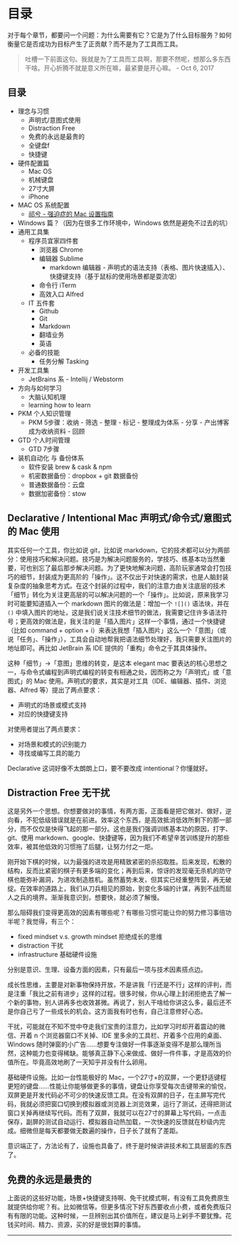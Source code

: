 # 目录

对于每个章节，都要问一个问题：为什么需要有它？它是为了什么目标服务？如何衡量它是否成功为目标产生了正贡献？而不是为了工具而工具。

> 吐槽一下前面这句。我就是为了工具而工具啊，那要不然呢，想那么多东西干啥。开心折腾不就是意义所在嘛，最紧要是开心嘛。 - Oct 6, 2017


## 目录

* 理念与习惯
  * 声明式/意图式使用
  * Distraction Free
  * 免费的永远是最贵的
  * 全键盘f
  * 快捷键
* 硬件配置篇
  * Mac OS
  * 机械键盘
  * 27寸大屏
  * iPhone
* MAC OS 系统配置
  * [祁兮 - 强迫症的 Mac 设置指南][macdao-ocd-guides]
* Windows 篇？（因为在很多工作环境中，Windows 依然是避免不过去的坑）
* 通用工具集
  * 程序员宜家四件套
    * 浏览器 Chrome 
    * 编辑器 Sublime
      * markdown 编辑器 - 声明式的语法支持（表格、图片快速插入）、快捷键支持（基于鼠标的使用场景都是耍流氓）
    * 命令行 iTerm
    * 高效入口 Alfred
  * IT 五件套
    * Github
    * Git
    * Markdown
    * 翻墙业务
    * 英语
  * 必备的技能
    * 任务分解 Tasking
* 开发工具集
  * JetBrains 系 - Intellij / Webstorm 
* 方向与如何学习
  * 大脑认知机理
  * learning how to learn
* PKM 个人知识管理
  * PKM 5步骤：收纳 - 筛选 - 整理 - 标记 - 整理成为体系 - 分享 - 产出博客成为收纳资料 - 回顾
* GTD 个人时间管理
  * GTD 7步骤
* 装机自动化 与 备份体系
  * 软件安装 brew & cask & npm
  * 机密数据备份：dropbox + git 数据备份
  * 普通数据备份：云盘
  * 数据加密备份：stow

## Declarative / Intentional Mac 声明式/命令式/意图式 的 Mac 使用 

其实任何一个工具，你比如说 git，比如说 markdown，它的技术都可以分为两部分：使用技巧和解决问题。技巧是为解决问题服务的，学技巧、练基本功当然重要，可也别忘了最后那步解决问题。为了更快地解决问题，高阶玩家通常会打包技巧的细节，封装成为更高阶的「操作」。这不仅出于对快速的需求，也是人脑封装复杂度的抽象思考方式。在这个封装的过程中，我们的注意力由关注底层的技术「细节」转化为关注更高层的可以解决问题的一个「操作」。比如说，原来我学习时可能要知道插入一个 markdown 图片的做法是：增加一个 `![]()` 语法块，并在 `()` 中填入图片的地址，这是我们说关注技术细节的做法，我需要记住许多语法符号；更高效的做法是，我关注的是「插入图片」这样一个事情，通过一个快捷键（比如 command + option + i）来表达我想「插入图片」这么一个「意图」（或说「任务」、「操作」），工具会自动地帮我把语法细节处理好，我只需要关注图片的地址即可。再比如 JetBrain 系 IDE 提供的「重构」命令之于其具体操作。

这种「细节」->「意图」思维的转变，是这本 elegant mac 要表达的核心思想之一，与命令式编程到声明式编程的转变有相通之处，因而称之为「声明式」或「意图式」的 Mac 使用。声明式的要求，其实是对工具（IDE、编辑器、插件、浏览器、Alfred 等）提出了两点要求：

* 声明式的场景或模式支持
* 对应的快捷键支持

对使用者提出了两点要求：

* 对场景和模式的识别能力
* 寻找或编写工具的能力

Declarative 这词好像不太朗朗上口，要不要改成 intentional？你懂就好。

## Distraction Free 无干扰

这是另外一个思想。你想要做对的事情，有两方面，正面看是把它做对、做好，逆向看，不犯低级错误就是在前进。效率这个东西，是高效抵消低效所剩下的那一部分，而不仅仅是快得飞起的那一部分。这也是我们强调训练基本功的原因，打字、git、使用 markdown、google、快捷键等，因为我们不希望辛苦训练提升的那些效率，被其他低效的习惯拖了后腿，让努力付之一炬。

刚开始下棋的时候，以为最强的进攻是用精致紧密的杀招取胜。后来发现，松散的结构，反而比紧密的棋子有更多端的变化；再到后来，惊讶的发现毫无杀机的防守棋也能弥补漏洞，为进攻制造胜机。虽然蓄势未发，但其实已经重整阵营，再无破绽。在效率的道路上，我们从刀兵相见的原始，到变化多端的计谋，再到不战而屈人之兵的境界。渐渐我意识到，想要快，就必须了解慢。

那么阻碍我们变得更高效的因素有哪些呢？有哪些习惯可能让你的努力修习事倍功半呢？我觉得，有三个：

* fixed mindset v.s. growth mindset 拒绝成长的思维
* distraction 干扰
* infrastructure 基础硬件设施

分别是意识、生理、设备方面的因素，只有最后一项与技术因素搭点边。

成长性思维，主要是对新事物保持开放，不是讲我「行还是不行」这样的评判，而是注重「我比之前有进步」这样的过程。很多时候，你从心理上封闭拒绝去了解一个新的事物，别人讲再多也收效甚微。再说了，别人干啥给你讲这么多，最后还不是你自己亏了一些成长的机会。这方面我有时也有，自己注意修好心态。

干扰，可能就在不知不觉中夺走我们宝贵的注意力，比如学习时却开着震动的微信、开着 n 个浏览器窗口不关掉、IDE 里多余的工具栏、开着多个应用的桌面、Windows 随时弹窗的小广告……想要专注做好一件事逐渐变得不是那么理所当然，这种能力也变得稀缺。能够真正静下心来做成、做好一件件事，才是高效的价值所在。毕竟高效地刷了一天知乎并没有什么卵用。

基础硬件设施。比如一台性能极好的 Mac，一个27寸+的双屏，一个更舒适键程更短的键盘……性能让你能够做更多的事情，键盘让你享受每次击键带来的愉悦，双屏更是开发代码必不可少的快速反馈工具。在没有双屏的日子，在主屏写完代码，我就必须把窗口切换到模拟器或浏览器上浏览效果，运行了测试，还得把测试窗口关掉再继续写代码。而有了双屏，我就可以在27寸的屏幕上写代码，一点击保存，副屏的测试自动运行、模拟器自动热加载，一次快速的反馈就在秒级内完成。细微但是每天都要做无数遍的操作，日子长了就有了差距。

意识端正了，方法论有了，设施也具备了，终于是时候讲讲技术和工具层面的东西了。

## 免费的永远是最贵的

上面说的这些好功能，场景+快捷键支持啊、免干扰模式啊，有没有工具免费原生就提供给你呢？有。比如微信等。但更多情况下好东西要收点小费，或者免费版只有有限的功能。这种时候，一旦辨别出其价值所在，建议是马上剁手不要犹豫。花钱买时间、精力、资源，买的好是很划算的事情。


---

[macdao-ocd-guides]: https://github.com/macdao/ocds-guide-to-setting-up-mac